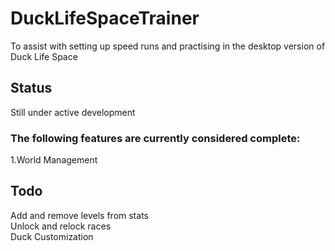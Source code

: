 # DuckLifeSpaceTrainer
To assist with setting up speed runs and practising in the desktop version of Duck Life Space

## Status
Still under active development

### The following features are currently considered complete:  
1.World Management

## Todo  
Add and remove levels from stats  
Unlock and relock races  
Duck Customization  
